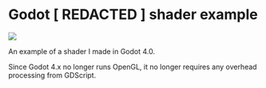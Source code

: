 # Godot [ REDACTED ] shader example

![](https://github.com/BalaDeSilver/Godot-REDACTED-shader-example/blob/main/REDACTED.gif)

An example of a shader I made in Godot 4.0.

Since Godot 4.x no longer runs OpenGL, it no longer requires any overhead processing from GDScript.
